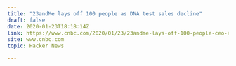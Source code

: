 ```yaml
---
title: "23andMe lays off 100 people as DNA test sales decline"
draft: false
date: 2020-01-23T18:18:14Z
link: https://www.cnbc.com/2020/01/23/23andme-lays-off-100-people-ceo-anne-wojcicki-explains-why.html?utm_medium=RSS&utm_source=hune
site: www.cnbc.com
topic: Hacker News  

---
```

